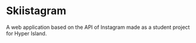 Skiistagram
===========

A web application based on the API of Instagram made as a student project for Hyper Island.
